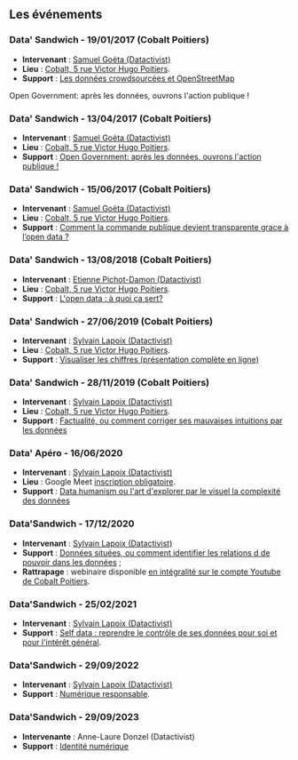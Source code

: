 ## Les événements


### Data' Sandwich - 19/01/2017 (Cobalt Poitiers)

* **Intervenant** : [Samuel Goëta (Datactivist)](http://twitter.com/samgoeta)
* **Lieu** : [Cobalt, 5 rue Victor Hugo Poitiers](https://www.openstreetmap.org/node/1392914243).
* **Support** : [Les données crowdsourcées et OpenStreetMap](https://github.com/datactivist/formation_crowdsourcing_poitiers/blob/master/Formation%20Poitiers%20crowdsourcing.pdf)

Open Government: après les données, ouvrons l'action publique !

### Data' Sandwich - 13/04/2017 (Cobalt Poitiers)

* **Intervenant** : [Samuel Goëta (Datactivist)](http://twitter.com/samgoeta)
* **Lieu** : [Cobalt, 5 rue Victor Hugo Poitiers](https://www.openstreetmap.org/node/1392914243).
* **Support** : [Open Government: après les données, ouvrons l'action publique !](https://github.com/datactivist/infolab_poitiers/edit/master/README.md)

### Data' Sandwich - 15/06/2017 (Cobalt Poitiers)

* **Intervenant** : [Samuel Goëta (Datactivist)](http://twitter.com/samgoeta)
* **Lieu** : [Cobalt, 5 rue Victor Hugo Poitiers](https://www.openstreetmap.org/node/1392914243).
* **Support** : [Comment la commande publique devient transparente grace à l’open data ?](https://datactivist.coop/formation-marches/#1)

### Data' Sandwich - 13/08/2018 (Cobalt Poitiers)

* **Intervenant** : [Etienne Pichot-Damon (Datactivist)](http://twitter.com/Etienne010101)
* **Lieu** : [Cobalt, 5 rue Victor Hugo Poitiers](https://www.openstreetmap.org/node/1392914243).
* **Support** : [L'open data : à quoi ça sert?](https://datactivist.coop/infolab_poitiers/ODaquoicasert/prez.pdf)
### Data' Sandwich - 27/06/2019 (Cobalt Poitiers)

* **Intervenant** : [Sylvain Lapoix (Datactivist)](http://twitter.com/sylvainlapoix)
* **Lieu** : [Cobalt, 5 rue Victor Hugo Poitiers](https://www.openstreetmap.org/node/1392914243).
* **Support** : [Visualiser les chiffres (présentation complète en ligne)](https://datactivist.coop/infolab_poitiers/dataviz_sandwich/)

### Data' Sandwich - 28/11/2019 (Cobalt Poitiers)

* **Intervenant** : [Sylvain Lapoix (Datactivist)](http://twitter.com/sylvainlapoix)
* **Lieu** : [Cobalt, 5 rue Victor Hugo Poitiers](https://www.openstreetmap.org/node/1392914243).
* **Support** : [Factualité, ou comment corriger ses mauvaises intuitions par les données](https://datactivist.coop/infolab_poitiers/facto_sandwich/)

### Data' Apéro - 16/06/2020

* **Intervenant** : [Sylvain Lapoix (Datactivist)](http://twitter.com/sylvainlapoix)
* **Lieu** : Google Meet [inscription obligatoire](https://docs.google.com/forms/d/e/1FAIpQLSf1VzapYdN-3rPPv6p6coD5mG2Oie_-yHbHc73nlf12wO1obQ/viewform).
* **Support** : [Data humanism ou l'art d'explorer par le visuel la complexité des données](https://datactivist.coop/infolab_poitiers/datapero_datahumanism/)


### Data'Sandwich - 17/12/2020

* **Intervenant** : [Sylvain Lapoix (Datactivist)](http://twitter.com/sylvainlapoix)
* **Support** : [Données situées, ou comment identifier les relations d de pouvoir dans les données](https://datactivist.coop/infolab_poitiers/datasandwich_situateddata) ;
* **Rattrapage** : webinaire disponible [en intégralité sur le compte Youtube de Cobalt Poitiers](https://www.youtube.com/watch?v=0FQSPY5yFMY).


### Data'Sandwich - 25/02/2021

* **Intervenant** : [Sylvain Lapoix (Datactivist)](http://twitter.com/sylvainlapoix)
* **Support** : [Self data : reprendre le contrôle de ses données pour soi et pour l'intérêt général](https://datactivist.coop/infolab_poitiers/datasandwich_selfdata/).


### Data'Sandwich - 29/09/2022

* **Intervenant** : [Sylvain Lapoix (Datactivist)](http://twitter.com/sylvainlapoix)
* **Support** : [Numérique responsable](https://datactivist.coop/infolab_poitiers/datasandwich_numeriqueresponsable/#1).

### Data'Sandwich - 29/09/2023

* **Intervenante** : Anne-Laure Donzel (Datactivist)
* **Support** : [Identité numérique](https://datactivist.coop/infolab_poitiers/datasandwich_identitenumerique)